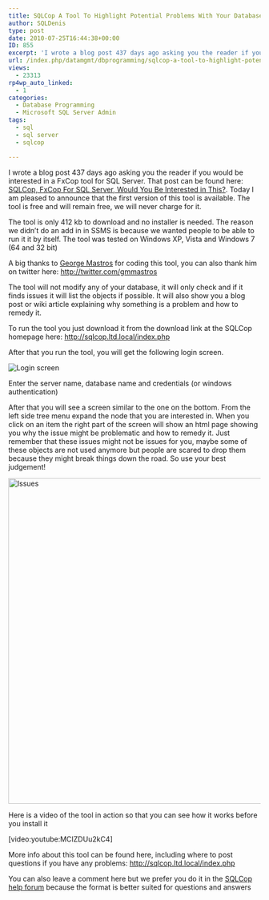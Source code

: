 ```yaml
---
title: SQLCop A Tool To Highlight Potential Problems With Your Database
author: SQLDenis
type: post
date: 2010-07-25T16:44:38+00:00
ID: 855
excerpt: 'I wrote a blog post 437 days ago asking you the reader if you would be interested in a FxCop tool for SQL Server. That post can be found here: SQLCop, FxCop For SQL Server, Would You Be Interested in This?. Today I am pleased to announce that the first&hellip;'
url: /index.php/datamgmt/dbprogramming/sqlcop-a-tool-to-highlight-potential-pro/
views:
  - 23313
rp4wp_auto_linked:
  - 1
categories:
  - Database Programming
  - Microsoft SQL Server Admin
tags:
  - sql
  - sql server
  - sqlcop

---
```

I wrote a blog post 437 days ago asking you the reader if you would be interested in a FxCop tool for SQL Server. That post can be found here: [SQLCop, FxCop For SQL Server, Would You Be Interested in This?][1]. Today I am pleased to announce that the first version of this tool is available. The tool is free and will remain free, we will never charge for it.

The tool is only 412 kb to download and no installer is needed. The reason we didn&#8217;t do an add in in SSMS is because we wanted people to be able to run it it by itself. The tool was tested on Windows XP, Vista and Windows 7 (64 and 32 bit)

A big thanks to [George Mastros][2] for coding this tool, you can also thank him on twitter here: http://twitter.com/gmmastros

The tool will not modify any of your database, it will only check and if it finds issues it will list the objects if possible. It will also show you a blog post or wiki article explaining why something is a problem and how to remedy it.

To run the tool you just download it from the download link at the SQLCop homepage here: http://sqlcop.ltd.local/index.php

After that you run the tool, you will get the following login screen.

![Login screen][3]

Enter the server name, database name and credentials (or windows authentication)

After that you will see a screen similar to the one on the bottom. From the left side tree menu expand the node that you are interested in. When you click on an item the right part of the screen will show an html page showing you why the issue might be problematic and how to remedy it. Just remember that these issues might not be issues for you, maybe some of these objects are not used anymore but people are scared to drop them because they might break things down the road. So use your best judgement!

<img src="http://sqlcop.ltd.local/screenshots/sqlcop4.png" alt="Issues" title="Issues" width="650" />

Here is a video of the tool in action so that you can see how it works before you install it
  
[video:youtube:MCIZDUu2kC4]

More info about this tool can be found here, including where to post questions if you have any problems: http://sqlcop.ltd.local/index.php

You can also leave a comment here but we prefer you do it in the [SQLCop help forum][4] because the format is better suited for questions and answers

 [1]: /index.php/DataMgmt/DataDesign/sqlcop-fxcop-for-sql-server-would-you-be
 [2]: /index.php/All/?disp=authdir&author=10
 [3]: http://sqlcop.ltd.local/screenshots/sqlcop1.png "Login screen"
 [4]: http://forum.ltd.local/viewforum.php?f=145